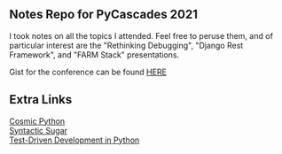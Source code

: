 ## Notes Repo for PyCascades 2021
I took notes on all the topics I attended. Feel free to peruse them, and of particular interest are the "Rethinking Debugging", "Django Rest Framework", and "FARM Stack" presentations. 

Gist for the conference can be found [HERE](https://gist.github.com/foosel/8f7d34bea233d10b364f6628e2fdc5b1)

## Extra Links
[Cosmic Python](http://www.cosmicpython.com/)<br>
[Syntactic Sugar](https://snarky.ca/tag/syntactic-sugar/)<br>
[Test-Driven Development in Python](https://www.obeythetestinggoat.com/)<br>
